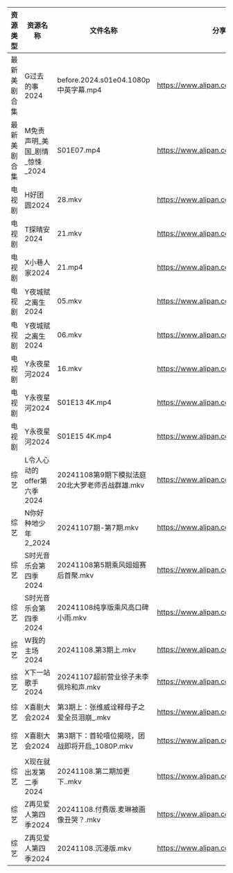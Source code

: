 | 资源类型   | 资源名称                | 文件名称                             | 分享链接                                 | 更新时间                |
| ------ | ------------------- | -------------------------------- | ------------------------------------ | ------------------- |
| 最新美剧合集 | G过去的事2024           | before.2024.s01e04.1080p中英字幕.mp4 | https://www.alipan.com/s/bz2KqfLQeN3 | 2024-11-08 14:05:23 |
| 最新美剧合集 | M免责声明_美国_剧情_惊悚_2024 | S01E07.mp4                       | https://www.alipan.com/s/PZnzRpSK4Jw | 2024-11-08 14:05:40 |
| 电视剧    | H好团圆2024            | 28.mkv                           | https://www.alipan.com/s/d2bHdxmufLL | 2024-11-08 20:05:30 |
| 电视剧    | T探晴安2024            | 21.mkv                           | https://www.alipan.com/s/BScPfWednTi | 2024-11-08 14:06:10 |
| 电视剧    | X小巷人家2024           | 21.mp4                           | https://www.alipan.com/s/nfaZSoTnFL2 | 2024-11-08 00:06:38 |
| 电视剧    | Y夜城赋之离生2024         | 05.mkv                           | https://www.alipan.com/s/HRrmF6pzTLL | 2024-11-08 19:06:22 |
| 电视剧    | Y夜城赋之离生2024         | 06.mkv                           | https://www.alipan.com/s/HRrmF6pzTLL | 2024-11-08 20:06:49 |
| 电视剧    | Y永夜星河2024           | 16.mkv                           | https://www.alipan.com/s/torupuzCfzz | 2024-11-08 20:06:52 |
| 电视剧    | Y永夜星河2024           | S01E13 4K.mp4                    | https://www.alipan.com/s/torupuzCfzz | 2024-11-08 19:06:25 |
| 电视剧    | Y永夜星河2024           | S01E15 4K.mp4                    | https://www.alipan.com/s/torupuzCfzz | 2024-11-08 19:06:24 |
| 综艺     | L令人心动的offer第六季2024  | 20241108第9期下模拟法庭20北大罗老师舌战群雄.mkv  | https://www.alipan.com/s/wF4mBRf7vAS | 2024-11-08 14:06:56 |
| 综艺     | N你好种地少年2_2024       | 20241107期-第7期.mkv                | https://www.alipan.com/s/nwJWTb1ZcKF | 2024-11-08 20:07:57 |
| 综艺     | S时光音乐会第四季2024       | 20241108第5期乘风姐姐赛后首聚.mkv          | https://www.alipan.com/s/JiNiXNR4dny | 2024-11-08 14:07:35 |
| 综艺     | S时光音乐会第四季2024       | 20241108纯享版乘风高口碑小雨.mkv           | https://www.alipan.com/s/JiNiXNR4dny | 2024-11-08 14:07:34 |
| 综艺     | W我的主场2024           | 20241108.第3期上.mkv                | https://www.alipan.com/s/KLxaNppeykr | 2024-11-08 14:08:05 |
| 综艺     | X下一站歌手2024          | 20241107超前营业徐子未李佩玲和声.mkv         | https://www.alipan.com/s/eBKzWFKqm82 | 2024-11-08 20:08:45 |
| 综艺     | X喜剧大会2024           | 第3期上：张维威诠释母子之爱全员泪崩_.mkv          | https://www.alipan.com/s/8jUhk6MYVuh | 2024-11-08 14:08:13 |
| 综艺     | X喜剧大会2024           | 第3期下：首轮嘻位揭晓，团战即将开启_1080P.mkv     | https://www.alipan.com/s/8jUhk6MYVuh | 2024-11-08 14:08:13 |
| 综艺     | X现在就出发第二季2024       | 20241108.第二期加更下..mkv             | https://www.alipan.com/s/YwguExbkfUt | 2024-11-08 14:08:19 |
| 综艺     | Z再见爱人第四季2024        | 20241108.付费版.麦琳被画像丑哭？.mkv        | https://www.alipan.com/s/js8zJ9enmDc | 2024-11-08 14:08:29 |
| 综艺     | Z再见爱人第四季2024        | 20241108.沉浸版.mkv                 | https://www.alipan.com/s/js8zJ9enmDc | 2024-11-08 14:08:29 |
